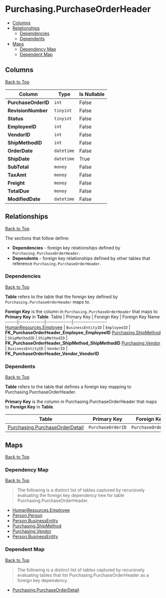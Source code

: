# Purchasing.PurchaseOrderHeader

* [Columns](#columns)
* [Relationships](#relationships)
    * [Dependencies](#dependencies)
    * [Dependents](#dependents)
* [Maps](#maps)
    * [Dependency Map](#dependency-map)
    * [Dependent Map](#dependent-map)

## Columns
[Back to Top](#purchasingpurchaseorderheader)

Column | Type | Is Nullable
-------|------|------------
**PurchaseOrderID** | `int` | False
**RevisionNumber** | `tinyint` | False
**Status** | `tinyint` | False
**EmployeeID** | `int` | False
**VendorID** | `int` | False
**ShipMethodID** | `int` | False
**OrderDate** | `datetime` | False
**ShipDate** | `datetime` | True
**SubTotal** | `money` | False
**TaxAmt** | `money` | False
**Freight** | `money` | False
**TotalDue** | `money` | False
**ModifiedDate** | `datetime` | False

## Relationships
[Back to Top](#purchasingpurchaseorderheader)


The sections that follow define:
* **Dependencies** - foreign key relationships defined by `Purchasing.PurchaseOrderHeader`.
* **Dependents** - foreign key relationships defined by other tables that reference `Purchasing.PurchaseOrderHeader`.

### Dependencies
[Back to Top](#purchasingpurchaseorderheader)


**Table** refers to the table that the foreign key defined by `Purchasing.PurchaseOrderHeader` maps to.

**Foreign Key** is the column in `Purchasing.PurchaseOrderHeader` that maps to **Primary Key** in **Table**.
Table | Primary Key | Foreign Key | Foreign Key Name
------|-------------|-------------|-----------------
[HumanResources.Employee](../HumanResources/Employee.md) | `BusinessEntityID` | `EmployeeID` | **FK_PurchaseOrderHeader_Employee_EmployeeID**
[Purchasing.ShipMethod](./ShipMethod.md) | `ShipMethodID` | `ShipMethodID` | **FK_PurchaseOrderHeader_ShipMethod_ShipMethodID**
[Purchasing.Vendor](./Vendor.md) | `BusinessEntityID` | `VendorID` | **FK_PurchaseOrderHeader_Vendor_VendorID**

### Dependents
[Back to Top](#purchasingpurchaseorderheader)

**Table** refers to the table that defines a foreign key mapping to Purchasing.PurchaseOrderHeader.

**Primary Key** is the column in Purchasing.PurchaseOrderHeader that maps to **Foreign Key** in **Table**.

Table | Primary Key | Foreign Key | Foreign Key Name
------|-------------|-------------|-----------------
[Purchasing.PurchaseOrderDetail](./PurchaseOrderDetail.md) | `PurchaseOrderID` | `PurchaseOrderID` | **FK_PurchaseOrderDetail_PurchaseOrderHeader_PurchaseOrderID**

## Maps
[Back to Top](#purchasingpurchaseorderheader)

### Dependency Map
[Back to Top](#purchasingpurchaseorderheader)

> The following is a distinct list of tables captured by recursively evaluating the foreign key dependency tree for table Purchasing.PurchaseOrderHeader.

* [HumanResources.Employee](../HumanResources/Employee.md)
* [Person.Person](../Person/Person.md)
* [Person.BusinessEntity](./BusinessEntity.md)
* [Purchasing.ShipMethod](./ShipMethod.md)
* [Purchasing.Vendor](./Vendor.md)
* [Person.BusinessEntity](../Person/BusinessEntity.md)
### Dependent Map
[Back to Top](#purchasingpurchaseorderheader)

> The following is a distinct list of tables captured by recursively evaluating tables that list Purchasing.PurchaseOrderHeader as a foreign key dependency.

* [Purchasing.PurchaseOrderDetail](./PurchaseOrderDetail.md)
